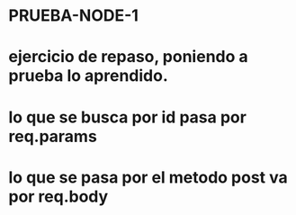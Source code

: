 # PRUEBA-NODE-1

# ejercicio de repaso, poniendo a prueba lo aprendido.

# lo que se busca por id pasa por req.params

# lo que se pasa por el metodo post va por req.body
